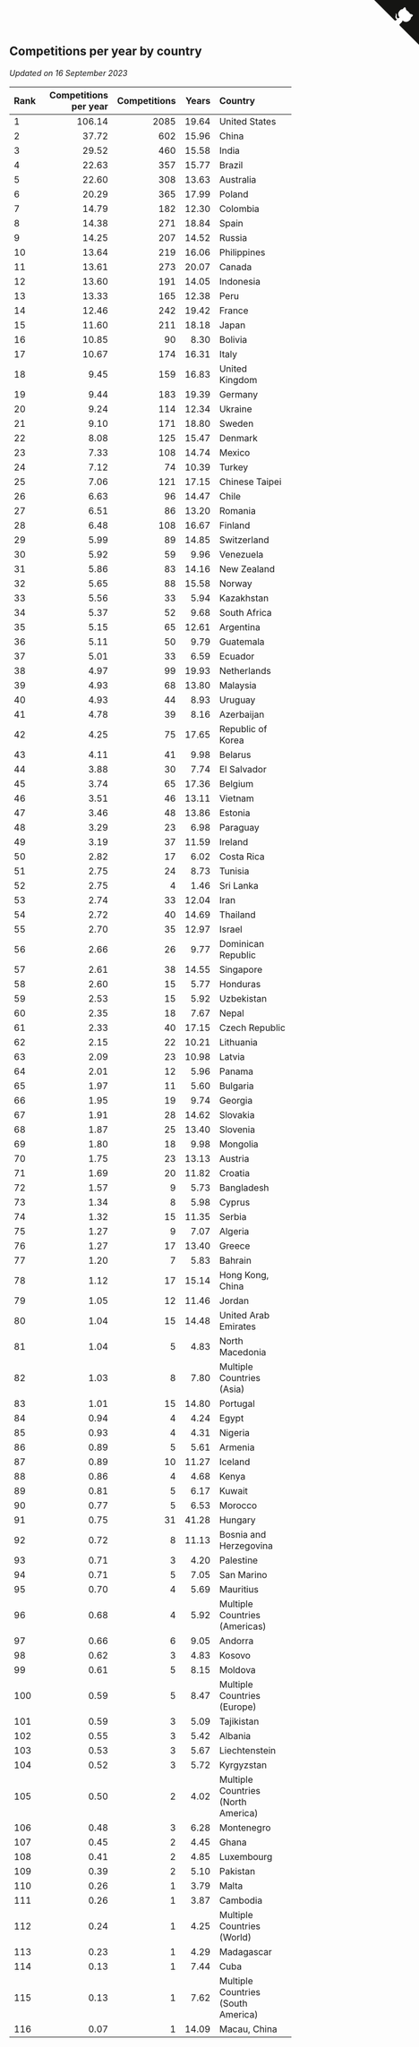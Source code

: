 ## Competitions per year by country

*Updated on 16 September 2023*

| Rank | Competitions per year | Competitions | Years | Country |
| :--- | ---: | ---: | ---: | :--- |
| 1 | 106.14 | 2085 | 19.64 | United States |
| 2 | 37.72 | 602 | 15.96 | China |
| 3 | 29.52 | 460 | 15.58 | India |
| 4 | 22.63 | 357 | 15.77 | Brazil |
| 5 | 22.60 | 308 | 13.63 | Australia |
| 6 | 20.29 | 365 | 17.99 | Poland |
| 7 | 14.79 | 182 | 12.30 | Colombia |
| 8 | 14.38 | 271 | 18.84 | Spain |
| 9 | 14.25 | 207 | 14.52 | Russia |
| 10 | 13.64 | 219 | 16.06 | Philippines |
| 11 | 13.61 | 273 | 20.07 | Canada |
| 12 | 13.60 | 191 | 14.05 | Indonesia |
| 13 | 13.33 | 165 | 12.38 | Peru |
| 14 | 12.46 | 242 | 19.42 | France |
| 15 | 11.60 | 211 | 18.18 | Japan |
| 16 | 10.85 | 90 | 8.30 | Bolivia |
| 17 | 10.67 | 174 | 16.31 | Italy |
| 18 | 9.45 | 159 | 16.83 | United Kingdom |
| 19 | 9.44 | 183 | 19.39 | Germany |
| 20 | 9.24 | 114 | 12.34 | Ukraine |
| 21 | 9.10 | 171 | 18.80 | Sweden |
| 22 | 8.08 | 125 | 15.47 | Denmark |
| 23 | 7.33 | 108 | 14.74 | Mexico |
| 24 | 7.12 | 74 | 10.39 | Turkey |
| 25 | 7.06 | 121 | 17.15 | Chinese Taipei |
| 26 | 6.63 | 96 | 14.47 | Chile |
| 27 | 6.51 | 86 | 13.20 | Romania |
| 28 | 6.48 | 108 | 16.67 | Finland |
| 29 | 5.99 | 89 | 14.85 | Switzerland |
| 30 | 5.92 | 59 | 9.96 | Venezuela |
| 31 | 5.86 | 83 | 14.16 | New Zealand |
| 32 | 5.65 | 88 | 15.58 | Norway |
| 33 | 5.56 | 33 | 5.94 | Kazakhstan |
| 34 | 5.37 | 52 | 9.68 | South Africa |
| 35 | 5.15 | 65 | 12.61 | Argentina |
| 36 | 5.11 | 50 | 9.79 | Guatemala |
| 37 | 5.01 | 33 | 6.59 | Ecuador |
| 38 | 4.97 | 99 | 19.93 | Netherlands |
| 39 | 4.93 | 68 | 13.80 | Malaysia |
| 40 | 4.93 | 44 | 8.93 | Uruguay |
| 41 | 4.78 | 39 | 8.16 | Azerbaijan |
| 42 | 4.25 | 75 | 17.65 | Republic of Korea |
| 43 | 4.11 | 41 | 9.98 | Belarus |
| 44 | 3.88 | 30 | 7.74 | El Salvador |
| 45 | 3.74 | 65 | 17.36 | Belgium |
| 46 | 3.51 | 46 | 13.11 | Vietnam |
| 47 | 3.46 | 48 | 13.86 | Estonia |
| 48 | 3.29 | 23 | 6.98 | Paraguay |
| 49 | 3.19 | 37 | 11.59 | Ireland |
| 50 | 2.82 | 17 | 6.02 | Costa Rica |
| 51 | 2.75 | 24 | 8.73 | Tunisia |
| 52 | 2.75 | 4 | 1.46 | Sri Lanka |
| 53 | 2.74 | 33 | 12.04 | Iran |
| 54 | 2.72 | 40 | 14.69 | Thailand |
| 55 | 2.70 | 35 | 12.97 | Israel |
| 56 | 2.66 | 26 | 9.77 | Dominican Republic |
| 57 | 2.61 | 38 | 14.55 | Singapore |
| 58 | 2.60 | 15 | 5.77 | Honduras |
| 59 | 2.53 | 15 | 5.92 | Uzbekistan |
| 60 | 2.35 | 18 | 7.67 | Nepal |
| 61 | 2.33 | 40 | 17.15 | Czech Republic |
| 62 | 2.15 | 22 | 10.21 | Lithuania |
| 63 | 2.09 | 23 | 10.98 | Latvia |
| 64 | 2.01 | 12 | 5.96 | Panama |
| 65 | 1.97 | 11 | 5.60 | Bulgaria |
| 66 | 1.95 | 19 | 9.74 | Georgia |
| 67 | 1.91 | 28 | 14.62 | Slovakia |
| 68 | 1.87 | 25 | 13.40 | Slovenia |
| 69 | 1.80 | 18 | 9.98 | Mongolia |
| 70 | 1.75 | 23 | 13.13 | Austria |
| 71 | 1.69 | 20 | 11.82 | Croatia |
| 72 | 1.57 | 9 | 5.73 | Bangladesh |
| 73 | 1.34 | 8 | 5.98 | Cyprus |
| 74 | 1.32 | 15 | 11.35 | Serbia |
| 75 | 1.27 | 9 | 7.07 | Algeria |
| 76 | 1.27 | 17 | 13.40 | Greece |
| 77 | 1.20 | 7 | 5.83 | Bahrain |
| 78 | 1.12 | 17 | 15.14 | Hong Kong, China |
| 79 | 1.05 | 12 | 11.46 | Jordan |
| 80 | 1.04 | 15 | 14.48 | United Arab Emirates |
| 81 | 1.04 | 5 | 4.83 | North Macedonia |
| 82 | 1.03 | 8 | 7.80 | Multiple Countries (Asia) |
| 83 | 1.01 | 15 | 14.80 | Portugal |
| 84 | 0.94 | 4 | 4.24 | Egypt |
| 85 | 0.93 | 4 | 4.31 | Nigeria |
| 86 | 0.89 | 5 | 5.61 | Armenia |
| 87 | 0.89 | 10 | 11.27 | Iceland |
| 88 | 0.86 | 4 | 4.68 | Kenya |
| 89 | 0.81 | 5 | 6.17 | Kuwait |
| 90 | 0.77 | 5 | 6.53 | Morocco |
| 91 | 0.75 | 31 | 41.28 | Hungary |
| 92 | 0.72 | 8 | 11.13 | Bosnia and Herzegovina |
| 93 | 0.71 | 3 | 4.20 | Palestine |
| 94 | 0.71 | 5 | 7.05 | San Marino |
| 95 | 0.70 | 4 | 5.69 | Mauritius |
| 96 | 0.68 | 4 | 5.92 | Multiple Countries (Americas) |
| 97 | 0.66 | 6 | 9.05 | Andorra |
| 98 | 0.62 | 3 | 4.83 | Kosovo |
| 99 | 0.61 | 5 | 8.15 | Moldova |
| 100 | 0.59 | 5 | 8.47 | Multiple Countries (Europe) |
| 101 | 0.59 | 3 | 5.09 | Tajikistan |
| 102 | 0.55 | 3 | 5.42 | Albania |
| 103 | 0.53 | 3 | 5.67 | Liechtenstein |
| 104 | 0.52 | 3 | 5.72 | Kyrgyzstan |
| 105 | 0.50 | 2 | 4.02 | Multiple Countries (North America) |
| 106 | 0.48 | 3 | 6.28 | Montenegro |
| 107 | 0.45 | 2 | 4.45 | Ghana |
| 108 | 0.41 | 2 | 4.85 | Luxembourg |
| 109 | 0.39 | 2 | 5.10 | Pakistan |
| 110 | 0.26 | 1 | 3.79 | Malta |
| 111 | 0.26 | 1 | 3.87 | Cambodia |
| 112 | 0.24 | 1 | 4.25 | Multiple Countries (World) |
| 113 | 0.23 | 1 | 4.29 | Madagascar |
| 114 | 0.13 | 1 | 7.44 | Cuba |
| 115 | 0.13 | 1 | 7.62 | Multiple Countries (South America) |
| 116 | 0.07 | 1 | 14.09 | Macau, China |


<a href="https://github.com/JustinTimeCuber/wca_statistics" class="github-corner" aria-label="View source on Github"><svg width="80" height="80" viewBox="0 0 250 250" style="fill:#151513; color:#fff; position: absolute; top: 0; border: 0; right: 0;" aria-hidden="true"><path d="M0,0 L115,115 L130,115 L142,142 L250,250 L250,0 Z"></path><path d="M128.3,109.0 C113.8,99.7 119.0,89.6 119.0,89.6 C122.0,82.7 120.5,78.6 120.5,78.6 C119.2,72.0 123.4,76.3 123.4,76.3 C127.3,80.9 125.5,87.3 125.5,87.3 C122.9,97.6 130.6,101.9 134.4,103.2" fill="currentColor" style="transform-origin: 130px 106px;" class="octo-arm"></path><path d="M115.0,115.0 C114.9,115.1 118.7,116.5 119.8,115.4 L133.7,101.6 C136.9,99.2 139.9,98.4 142.2,98.6 C133.8,88.0 127.5,74.4 143.8,58.0 C148.5,53.4 154.0,51.2 159.7,51.0 C160.3,49.4 163.2,43.6 171.4,40.1 C171.4,40.1 176.1,42.5 178.8,56.2 C183.1,58.6 187.2,61.8 190.9,65.4 C194.5,69.0 197.7,73.2 200.1,77.6 C213.8,80.2 216.3,84.9 216.3,84.9 C212.7,93.1 206.9,96.0 205.4,96.6 C205.1,102.4 203.0,107.8 198.3,112.5 C181.9,128.9 168.3,122.5 157.7,114.1 C157.9,116.9 156.7,120.9 152.7,124.9 L141.0,136.5 C139.8,137.7 141.6,141.9 141.8,141.8 Z" fill="currentColor" class="octo-body"></path></svg></a><style>.github-corner:hover .octo-arm{animation:octocat-wave 560ms ease-in-out}@keyframes octocat-wave{0%,100%{transform:rotate(0)}20%,60%{transform:rotate(-25deg)}40%,80%{transform:rotate(10deg)}}@media (max-width:500px){.github-corner:hover .octo-arm{animation:none}.github-corner .octo-arm{animation:octocat-wave 560ms ease-in-out}}</style>
